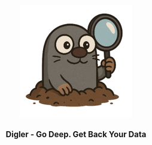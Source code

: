 <p align="center">
<img alt="Digler Logo" src="assets/logo.png" width="300px">
</p>
<h2 align="center">Digler - Go Deep. Get Back Your Data</h2>